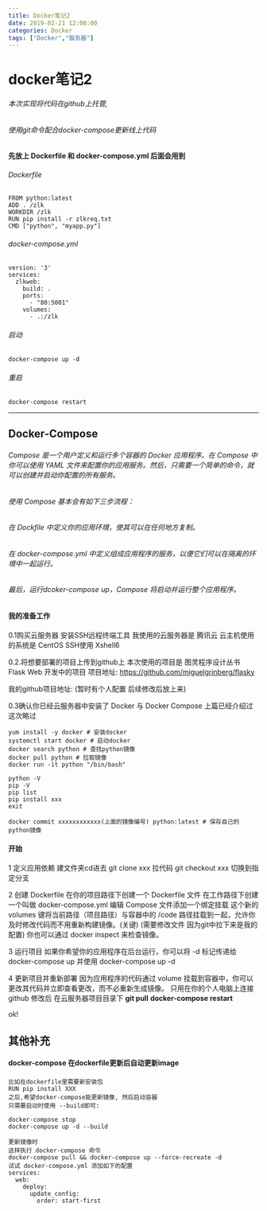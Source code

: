 ```yaml
---
title: Docker笔记2
date: 2019-02-21 12:00:00
categories: Docker
tags: ["Docker","服务器"]
---
```


# docker笔记2

###### 本次实现将代码在github上托管,
###### 使用git命令配合docker-compose更新线上代码

#### 先放上 Dockerfile 和 docker-compose.yml 后面会用到
###### Dockerfile
```
FROM python:latest
ADD . /zlk
WORKDIR /zlk
RUN pip install -r zlkreq.txt
CMD ["python", "myapp.py"]
```
###### docker-compose.yml
```
version: '3'
services:
  zlkweb:
    build: .
    ports:
      - "80:5001"
    volumes:
      - .:/zlk
```
###### 启动
`docker-compose up -d`
###### 重启
`docker-compose restart`

----
## Docker-Compose

###### Compose 是一个用户定义和运行多个容器的 Docker 应用程序。在 Compose 中你可以使用 YAML 文件来配置你的应用服务。然后，只需要一个简单的命令，就可以创建并启动你配置的所有服务。

###### 使用 Compose 基本会有如下三步流程：
###### 在 Dockfile 中定义你的应用环境，使其可以在任何地方复制。
###### 在 docker-compose.yml 中定义组成应用程序的服务，以便它们可以在隔离的环境中一起运行。
###### 最后，运行dcoker-compose up，Compose 将启动并运行整个应用程序。



#### 我的准备工作

0.1购买云服务器 安装SSH远程终端工具
我使用的云服务器是 腾讯云
云主机使用的系统是 CentOS
SSH使用 Xshell6

0.2.将想要部署的项目上传到github上
本次使用的项目是 图灵程序设计丛书 Flask Web 开发中的项目
项目地址:
https://github.com/miguelgrinberg/flasky

我的github项目地址:
(暂时有个人配置 后续修改后放上来)


0.3确认你已经云服务器中安装了 Docker 与 Docker Compose
上篇已经介绍过 这次略过
```
yum install -y docker # 安装docker
systemctl start docker # 启动docker
docker search python # 查找python镜像
docker pull python # 拉取镜像
docker run -it python "/bin/bash"

python -V
pip -V
pip list
pip install xxx
exit

docker commit xxxxxxxxxxxx(上面的镜像编号) python:latest # 保存自己的python镜像
```

#### 开始
1 定义应用依赖
建文件夹cd进去
git clone xxx 拉代码
git checkout xxx 切换到指定分支

2 创建 Dockerfile
在你的项目路径下创建一个 Dockerfile 文件
在工作路径下创建一个叫做 docker-compose.yml
编辑 Compose 文件添加一个绑定挂载
这个新的 volumes 键将当前路径（项目路径）与容器中的 /code 路径挂载到一起，允许你及时修改代码而不用重新构建镜像。(关键)
(需要修改文件 因为git中拉下来是我的配置)
你也可以通过 docker inspect <tag or id> 来检查镜像。

3 运行项目​
如果你希望你的应用程序在后台运行，你可以将 -d 标记传递给 docker-compose up 并使用 
docker-compose up -d

4 更新项目并重新部署
因为应用程序的代码通过 volume 挂载到容器中，你可以更改其代码并立即查看更改，而不必重新生成镜像。
只用在你的个人电脑上连接github 修改后
在云服务器项目目录下 
**git pull**
**docker-compose restart**

ok!

## 其他补充
#### docker-compose 在dockerfile更新后自动更新image
```
比如在dockerfile里需要新安装包
RUN pip install XXX
之后,希望docker-compose能更新镜像, 然后启动容器
只需要启动时使用 --build即可:

docker-compose stop
docker-compose up -d --build
```

```
更新镜像时
这样执行 docker-compose 命令
docker-compose pull && docker-compose up --force-recreate -d
试试 docker-compose.yml 添加如下的配置
services:
  web:
    deploy:
      update_config:
        order: start-first
```